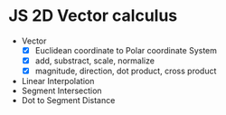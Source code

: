 # JS 2D Vector calculus

- Vector
  - [x] Euclidean coordinate to Polar coordinate System 
  - [x] add, substract, scale, normalize 
  - [x] magnitude, direction, dot product, cross product
- Linear Interpolation
- Segment Intersection
- Dot to Segment Distance